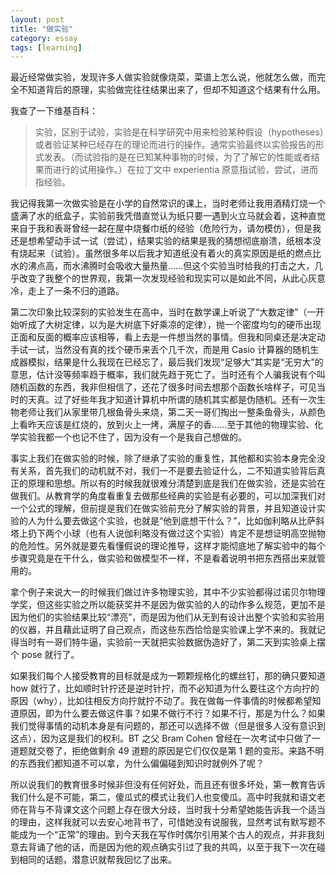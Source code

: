 ```yaml
---
layout: post
title: "做实验"
category: essay
tags: [learning]
---
```



最近经常做实验，发现许多人做实验就像烧菜，菜谱上怎么说，他就怎么做，而完全不知道背后的原理，实验做完往往结果出来了，但却不知道这个结果有什么用。


我查了一下维基百科：

> 实验，区别于试验，实验是在科学研究中用来检验某种假设（hypotheses）或者验证某种已经存在的理论而进行的操作。通常实验最终以实验报告的形式发表。（而试验指的是在已知某种事物的时候，为了了解它的性能或者结果而进行的试用操作。）在拉丁文中 experientia 原意指试验，尝试，进而指经验。


我记得我第一次做实验是在小学的自然常识的课上，当时老师让我用酒精灯烧一个盛满了水的纸盒子，实验前我凭借直觉认为纸只要一遇到火立马就会着，这种直觉来自于我和表哥曾经一起在屋中烧餐巾纸的经验（危险行为，请勿模仿），但是我还是想希望动手试一试（尝试），结果实验的结果是我的猜想彻底崩溃，纸根本没有烧起来（试验）。虽然很多年以后我才知道纸没有着火的真实原因是纸的燃点比水的沸点高，而水沸腾时会吸收大量热量……但这个实验当时给我的打击之大，几乎改变了我整个的世界观，我第一次发现经验和现实可以是如此不同，从此心灰意冷，走上了一条不归的道路。


第二次印象比较深刻的实验发生在高中，当时在数学课上听说了“大数定律”（一开始听成了大树定律，以为是大树底下好乘凉的定律），抛一个密度均匀的硬币出现正面和反面的概率应该相等，看上去是一件想当然的事情。但我和同桌还是决定动手试一试，当然没有真的找个硬币来丢个几千次，而是用 Casio 计算器的随机生成器模拟，结果是什么我现在已经忘了，最后我们发现“足够大”其实是“无穷大”的意思，估计没等频率趋于概率，我们就先趋于死亡了。当时还有个人骗我说有个叫随机函数的东西，我非但相信了，还花了很多时间去想那个函数长啥样子，可见当时的天真。过了好些年我才知道计算机中所谓的随机其实都是伪随机。还有一次生物老师让我们从家里带几根鱼骨头来烧，第二天一哥们掏出一整条鱼骨头，从颜色上看昨天应该是红烧的，放到火上一烤，满屋子的香……至于其他的物理实验、化学实验我都一个也记不住了，因为没有一个是我自己想做的。


事实上我们在做实验的时候，除了继承了实验的重复性，其他都和实验本身完全没有关系，首先我们的动机就不对，我们一不是要去验证什么，二不知道实验背后真正的原理和思想。所以有的时候我就很难分清楚到底是我们在做实验，还是实验在做我们。从教育学的角度看重复去做那些经典的实验是有必要的，可以加深我们对一个公式的理解，但前提是我们在做实验前充分了解实验的背景，并且知道设计实验的人为什么要去做这个实验，也就是“他到底想干什么？”，比如伽利略从比萨斜塔上扔下两个小球（也有人说伽利略没有做过这个实验）肯定不是想证明高空抛物的危险性。另外就是要先看懂假说的理论推导，这样才能彻底地了解实验中的每个步骤究竟是在干什么，做实验和做模型不一样，不是看着说明书把东西搭出来就管用的。


拿个例子来说大一的时候我们做过许多物理实验，其中不少实验都得过诺贝尔物理学奖，但这些实验之所以能获奖并不是因为做实验的人的动作多么规范，更加不是因为他们的实验结果比较“漂亮”，而是因为他们从无到有设计出整个实验和实验用的仪器，并且藉此证明了自己观点，而这些东西恰恰是实验课上学不来的。我就记得当时有一哥们特牛逼，实验前一天就把实验数据伪造好了，第二天到实验桌上摆个 pose 就行了。


如果我们每个人接受教育的目标就是成为一颗颗规格化的螺丝钉，那的确只要知道 how 就行了，比如顺时针拧还是逆时针拧，而不必知道为什么要往这个方向拧的原因（why），比如往相反方向拧就拧不动了。我在做每一件事情的时候都希望知道原因，即为什么要去做这件事？如果不做行不行？如果不行，那是为什么？如果我们觉得事情的动机本身是有问题的，那还可以选择不做（但是很多人没有意识到这点），因为这是我们的权利。BT 之父 Bram Cohen 曾经在一次考试中只做了一道题就交卷了，拒绝做剩余 49 道题的原因是它们仅仅是第 1 题的变形。来路不明的东西我们都知道不可以拿，为什么偏偏碰到知识时就例外了呢？


所以说我们的教育很多时候非但没有任何好处，而且还有很多坏处，第一教育告诉我们什么是不可能，第二，傻瓜式的模式让我们人也变傻瓜。高中时我就和语文老师在背与不背课文这个问题上存在很大分歧，当时我十分希望她能告诉我一个适当的理由，这样我就可以去安心地背书了，可惜她没有说服我，显然考试有默写题不能成为一个“正常”的理由。到今天我在写作时偶尔引用某个古人的观点，并非我刻意去背诵了他的话，而是因为他的观点确实引过了我的共鸣，以至于我下一次在碰到相同的话题，潜意识就帮我回忆了出来。
